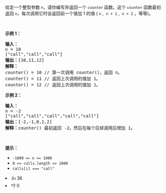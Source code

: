 <p>给定一个整型参数 <code>n</code>，请你编写并返回一个 <code>counter</code><strong>&nbsp;</strong>函数。这个&nbsp;<code>counter</code><strong>&nbsp;</strong>函数最初返回 <code>n</code>，每次调用它时会返回前一个值加 1 的值 ( <code>n</code> ,&nbsp; <code>n + 1</code> ,&nbsp; <code>n + 2</code> ，等等)。</p>

<p>&nbsp;</p>

<p><strong>示例 1：</strong></p>

<pre>
<strong>输入：</strong>
n = 10 
["call","call","call"]
<strong>输出：</strong>[10,11,12]
<strong>解释：</strong>
counter() = 10 // 第一次调用 counter()，返回 n。
counter() = 11 // 返回上次调用的值加 1。
counter() = 12 // 返回上次调用的值加 1。
</pre>

<p><strong>示例 2：</strong></p>

<pre>
<strong>输入：</strong>
n = -2
["call","call","call","call","call"]
<strong>输出：</strong>[-2,-1,0,1,2]
<strong>解释：</strong>counter() 最初返回 -2。然后在每个后续调用后增加 1。
</pre>

<p>&nbsp;</p>

<p><strong>提示：</strong></p>

<ul> 
 <li><code>-1000<sup>&nbsp;</sup>&lt;= n &lt;= 1000</code></li> 
 <li><code>0 &lt;= calls.length &lt;= 1000</code></li> 
 <li><code>calls[i] === "call"</code></li> 
</ul>

<div><li>👍 36</li><li>👎 0</li></div>